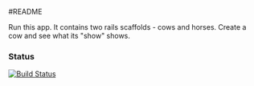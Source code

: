#README

Run this app. It contains two rails scaffolds - cows and horses. Create a cow and see what its "show" shows.

### Status
[![Build Status](https://travis-ci.org/stevecass/helper-scope-demo.svg)](https://travis-ci.org/stevecass/helper-scope-demo)
